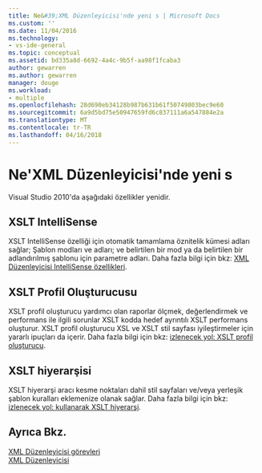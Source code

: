 ```yaml
---
title: Ne&#39;XML Düzenleyicisi'nde yeni s | Microsoft Docs
ms.custom: ''
ms.date: 11/04/2016
ms.technology:
- vs-ide-general
ms.topic: conceptual
ms.assetid: bd335a8d-6692-4a4c-9b5f-aa98f1fcaba3
author: gewarren
ms.author: gewarren
manager: douge
ms.workload:
- multiple
ms.openlocfilehash: 28d690eb34128b987b631b61f50749803bec9e60
ms.sourcegitcommit: 6a9d5bd75e50947659fd6c837111a6a547884e2a
ms.translationtype: MT
ms.contentlocale: tr-TR
ms.lasthandoff: 04/16/2018
---
```

# <a name="what39s-new-in-the-xml-editor"></a>Ne&#39;XML Düzenleyicisi'nde yeni s
Visual Studio 2010'da aşağıdaki özellikler yenidir.  
  
## <a name="xslt-intellisense"></a>XSLT IntelliSense  
 XSLT IntelliSense özelliği için otomatik tamamlama öznitelik kümesi adları sağlar; Şablon modları ve adları; ve belirtilen bir mod ya da belirtilen bir adlandırılmış şablonu için parametre adları. Daha fazla bilgi için bkz: [XML Düzenleyicisi IntelliSense özellikleri](../xml-tools/xml-editor-intellisense-features.md).  
  
## <a name="xslt-profiler"></a>XSLT Profil Oluşturucusu  
 XSLT profil oluşturucu yardımcı olan raporlar ölçmek, değerlendirmek ve performans ile ilgili sorunlar XSLT kodda hedef ayrıntılı XSLT performans oluşturur. XSLT profil oluşturucu XSL ve XSLT stil sayfası iyileştirmeler için yararlı ipuçları da içerir. Daha fazla bilgi için bkz: [izlenecek yol: XSLT profil oluşturucu](../xml-tools/walkthrough-xslt-profiler.md).  
  
## <a name="xslt-hierarchy"></a>XSLT hiyerarşisi  
 XSLT hiyerarşi aracı kesme noktaları dahil stil sayfaları ve/veya yerleşik şablon kuralları eklemenize olanak sağlar. Daha fazla bilgi için bkz: [izlenecek yol: kullanarak XSLT hiyerarşi](../xml-tools/walkthrough-using-xslt-hierarchy.md).  
  
## <a name="see-also"></a>Ayrıca Bkz.  
 [XML Düzenleyicisi görevleri](../xml-tools/xml-editor-tasks.md)   
 [XML Düzenleyicisi](../xml-tools/xml-editor.md)